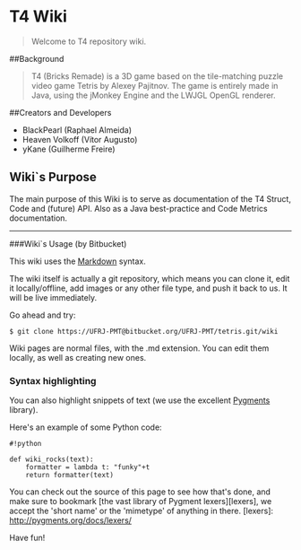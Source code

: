 # T4 Wiki

>Welcome to T4 repository wiki.

##Background

>T4 (Bricks Remade) is a 3D game based on the tile-matching puzzle video game Tetris by Alexey Pajitnov. The game is entirely made in Java, using the jMonkey Engine and the LWJGL OpenGL renderer.

##Creators and Developers

* BlackPearl (Raphael Almeida)
* Heaven Volkoff (Vítor Augusto)
* yKane (Guilherme Freire)

## Wiki`s Purpose

The main purpose of this Wiki is to serve as documentation of the T4 Struct, Code and (future) API. Also as a Java best-practice and Code Metrics documentation. 

_____________________________________________________________________________________________________

###Wiki`s Usage (by Bitbucket)

This wiki uses the [Markdown](http://daringfireball.net/projects/markdown/) syntax.

The wiki itself is actually a git repository, which means you can clone it, edit it locally/offline, add images or any other file type, and push it back to us. It will be live immediately.

Go ahead and try:

```
$ git clone https://UFRJ-PMT@bitbucket.org/UFRJ-PMT/tetris.git/wiki
```

Wiki pages are normal files, with the .md extension. You can edit them locally, as well as creating new ones.

### Syntax highlighting


You can also highlight snippets of text (we use the excellent [Pygments][] library).

[Pygments]: http://pygments.org/


Here's an example of some Python code:

```
#!python

def wiki_rocks(text):
    formatter = lambda t: "funky"+t
    return formatter(text)
```


You can check out the source of this page to see how that's done, and make sure to bookmark [the vast library of Pygment lexers][lexers], we accept the 'short name' or the 'mimetype' of anything in there.
[lexers]: http://pygments.org/docs/lexers/


Have fun!
